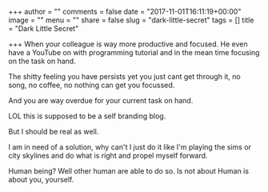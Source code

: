 +++
author = ""
comments = false
date = "2017-11-01T16:11:19+00:00"
image = ""
menu = ""
share = false
slug = "dark-little-secret"
tags = []
title = "Dark Little Secret"

+++
When your colleague is way more productive and focused. He even have a YouTube on with programming tutorial and in the mean time focusing on the task on hand. 

The shitty feeling you have persists yet you just cant get through it, no song, no coffee, no nothing can get you focussed. 

And you are way overdue for your current task on hand. 

LOL this is supposed to be a self branding blog. 

But I should be real as well. 

I am in need of a solution, why can't I just do it like I'm playing the sims or city skylines and do what is right and propel myself forward. 

Human being? Well other human are able to do so. Is not about Human is about you, yourself.